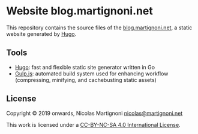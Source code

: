 # Website blog.martignoni.net

<!-- [![Build Status](https://travis-ci.org/moodlebox/moodlebox.net.svg?branch=master)](https://travis-ci.org/moodlebox/moodlebox.net/) -->

This repository contains the source files of the [blog.martignoni.net][blog], a static website generated by [Hugo].

## Tools

* [Hugo][hugo]: fast and flexible static site generator written in Go
* [Gulp.js][gulp]: automated build system used for enhancing workflow (compressing, minifying, and cachebusting static assets)

## License

Copyright © 2019 onwards, Nicolas Martignoni <nicolas@martignoni.net>

This work is licensed under a [CC-BY-NC-SA 4.0 International License][cc].

  [blog]: https://blog.martignoni.net
  [cc]: https://creativecommons.org/licenses/by-nc-sa/4.0/
  [hugo]: https://gohugo.io/
  [gulp]: https://gulpjs.com
